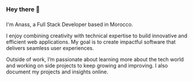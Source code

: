 <h3>Hey there 👋</h1>





###

<p align="left">I'm Anass, a Full Stack Developer based in Morocco.

I enjoy combining creativity with technical expertise to build innovative and efficient web applications. My goal is to create impactful software that delivers seamless user experiences.

Outside of work, I’m passionate about learning more about the tech world and working on side projects to keep growing and improving. I also document my projects and insights online.</p>


